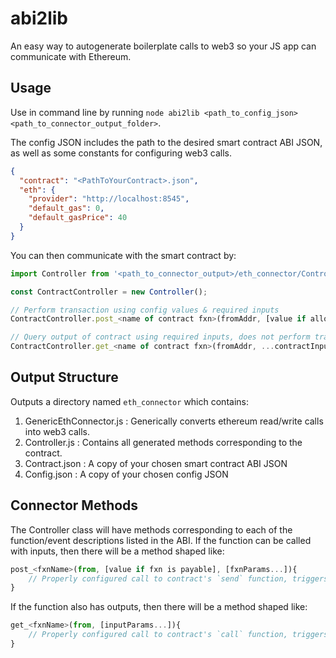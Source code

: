 # abi2lib
An easy way to autogenerate boilerplate calls to web3 so your JS app can communicate with Ethereum.  

## Usage
Use in command line by running `node abi2lib <path_to_config_json> <path_to_connector_output_folder>`.  

The config JSON includes the path to the desired smart contract ABI JSON, as well as some constants for configuring web3 calls.  

```json
{
  "contract": "<PathToYourContract>.json", 
  "eth": {                                      
    "provider": "http://localhost:8545",       
    "default_gas": 0,                      
    "default_gasPrice": 40            
  }
}
```

You can then communicate with the smart contract by:

```javascript
import Controller from '<path_to_connector_output>/eth_connector/Controller.js';

const ContractController = new Controller();

// Perform transaction using config values & required inputs
ContractController.post_<name of contract fxn>(fromAddr, [value if allowed], ...contractInputs)

// Query output of contract using required inputs, does not perform transaction
ContractController.get_<name of contract fxn>(fromAddr, ...contractInputs)
```

## Output Structure

Outputs a directory named `eth_connector` which contains:

1. GenericEthConnector.js : Generically converts ethereum read/write calls into web3 calls.
2. Controller.js : Contains all generated methods corresponding to the contract.
3. Contract.json : A copy of your chosen smart contract ABI JSON
4. Config.json : A copy of your chosen config JSON

## Connector Methods

The Controller class will have methods corresponding to each of the function/event descriptions listed in the ABI.  If the function can be called with inputs, then there will be a method shaped like:

```javascript
post_<fxnName>(from, [value if fxn is payable], [fxnParams...]){
	// Properly configured call to contract's `send` function, triggers transaction
}
```

If the function also has outputs, then there will be a method shaped like:

```javascript
get_<fxnName>(from, [inputParams...]){
	// Properly configured call to contract's `call` function, triggers no transaction
}
```